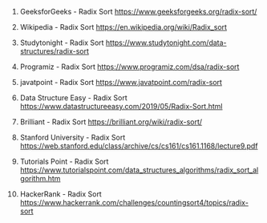 

1. GeeksforGeeks - Radix Sort
https://www.geeksforgeeks.org/radix-sort/

2. Wikipedia - Radix Sort
https://en.wikipedia.org/wiki/Radix_sort

3. Studytonight - Radix Sort
https://www.studytonight.com/data-structures/radix-sort

4. Programiz - Radix Sort
https://www.programiz.com/dsa/radix-sort

5. javatpoint - Radix Sort
https://www.javatpoint.com/radix-sort

6. Data Structure Easy - Radix Sort
https://www.datastructureeasy.com/2019/05/Radix-Sort.html

7. Brilliant - Radix Sort
https://brilliant.org/wiki/radix-sort/

8. Stanford University - Radix Sort
https://web.stanford.edu/class/archive/cs/cs161/cs161.1168/lecture9.pdf

9. Tutorials Point - Radix Sort
https://www.tutorialspoint.com/data_structures_algorithms/radix_sort_algorithm.htm

10. HackerRank - Radix Sort
https://www.hackerrank.com/challenges/countingsort4/topics/radix-sort